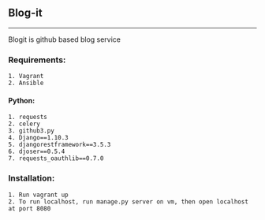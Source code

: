 ## Blog-it 

---

Blogit is github based blog service 


### Requirements:
    1. Vagrant
    2. Ansible
    
#### Python:
    1. requests
    2. celery
    3. github3.py
    4. Django==1.10.3
    5. djangorestframework==3.5.3
    6. djoser==0.5.4
    7. requests_oauthlib==0.7.0


### Installation:
    1. Run vagrant up
    2. To run localhost, run manage.py server on vm, then open localhost at port 8080